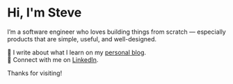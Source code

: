 # Hi, I'm Steve

I’m a software engineer who loves building things from scratch — especially products that are simple, useful, and well-designed.

📝 I write about what I learn on my [personal blog](http://stevewanglog.com).  
🔗 Connect with me on [LinkedIn](https://www.linkedin.com/in/stevewang2000/).

Thanks for visiting!